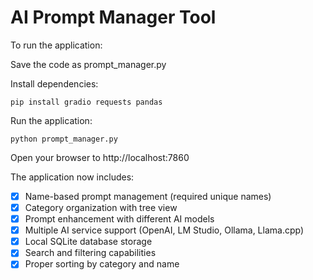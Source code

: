 # AI Prompt Manager Tool

To run the application:

Save the code as prompt_manager.py

Install dependencies:

    pip install gradio requests pandas

Run the application:

    python prompt_manager.py

Open your browser to http://localhost:7860

The application now includes:

- [x] Name-based prompt management (required unique names)
- [x] Category organization with tree view
- [x] Prompt enhancement with different AI models
- [x] Multiple AI service support (OpenAI, LM Studio, Ollama, Llama.cpp)
- [x] Local SQLite database storage
- [x] Search and filtering capabilities
- [x] Proper sorting by category and name